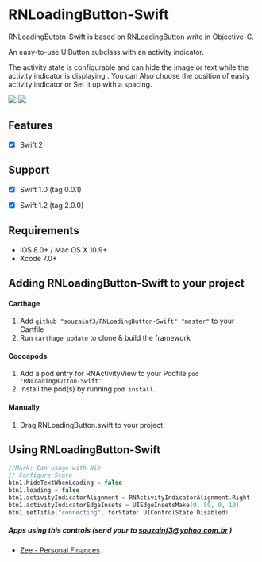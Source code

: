# RNLoadingButton-Swift

RNLoadingButotn-Swift is based on [RNLoadingButton](https://github.com/souzainf3/RNLoadingButton) write in Objective-C.

An easy-to-use UIButton subclass with an activity indicator.

The activity state is configurable and can hide the image or text while the activity indicator is displaying .
You can Also choose the position of easily activity indicator or Set It up with a spacing.



[![](https://raw.githubusercontent.com/souzainf3/RNLoadingButton-Swift/master/RNLoadingButtonDemo/Screens/screen1.png)](https://raw.githubusercontent.com/souzainf3/RNLoadingButton-Swift/master/RNLoadingButtonDemo/Screens/screen1.png)
[![](https://raw.githubusercontent.com/souzainf3/RNLoadingButton-Swift/master/RNLoadingButtonDemo/Screens/screen2.png)](https://raw.githubusercontent.com/souzainf3/RNLoadingButton-Swift/master/RNLoadingButtonDemo/Screens/screen2.png)

## Features
- [x] Swift 2


## Support
- [x] Swift 1.0 (tag 0.0.1)
- [x] Swift 1.2 (tag 2.0.0)


## Requirements

* iOS 8.0+ / Mac OS X 10.9+
* Xcode 7.0+

## Adding RNLoadingButton-Swift to your project

#### Carthage

1. Add `github "souzainf3/RNLoadingButton-Swift" "master"` to your Cartfile
2. Run `carthage update` to clone & build the framework

#### Cocoapods

1. Add a pod entry for RNActivityView to your Podfile `pod 'RNLoadingButton-Swift'`
2. Install the pod(s) by running `pod install`.

#### Manually

1. Drag RNLoadingButton.swift to your project

## Using RNLoadingButton-Swift

```swift
//Mark: Can usage with Nib
// Configure State
btn1.hideTextWhenLoading = false
btn1.loading = false
btn1.activityIndicatorAlignment = RNActivityIndicatorAlignment.Right
btn1.activityIndicatorEdgeInsets = UIEdgeInsetsMake(0, 50, 0, 10)
btn1.setTitle("connecting", forState: UIControlState.Disabled)
```


##### Apps using this controls (send your to souzainf3@yahoo.com.br )
- [Zee - Personal Finances](https://itunes.apple.com/us/app/id422694086).
